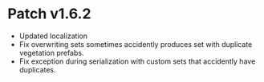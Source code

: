 ﻿# Patch v1.6.2
* Updated localization
* Fix overwriting sets sometimes accidently produces set with duplicate vegetation prefabs.
* Fix exception during serialization with custom sets that accidently have duplicates.